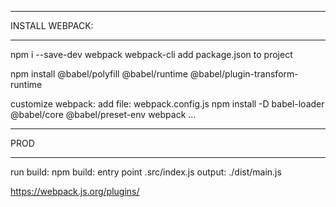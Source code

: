 ***********************************
INSTALL WEBPACK:
***********************************
npm i --save-dev webpack webpack-cli 
add package.json to project

npm install @babel/polyfill @babel/runtime @babel/plugin-transform-runtime


customize webpack:
 add file: webpack.config.js
 npm install -D babel-loader @babel/core @babel/preset-env webpack
 ...

************************************
PROD
************************************
run build: 
    npm build:
        entry point .src/index.js
        output: ./dist/main.js


https://webpack.js.org/plugins/